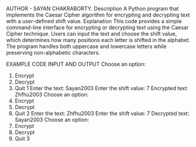 AUTHOR - SAYAN CHAKRABORTY.
Description
A Python program that implements the Caesar Cipher algorithm for encrypting and decrypting text with a user-defined shift value.
Explanation
This code provides a simple command-line interface for encrypting or decrypting text using the Caesar Cipher technique. Users can input the text and choose the shift value, which determines how many positions each letter is shifted in the alphabet. The program handles both uppercase and lowercase letters while preserving non-alphabetic characters.

EXAMPLE CODE INPUT AND OUTPUT
Choose an option:
1. Encrypt       
2. Decrypt       
3. Quit
1
Enter the text: Sayan2003
Enter the shift value: 7
Encrypted text: Zhfhu2003
Choose an option:        
1. Encrypt
2. Decrypt
3. Quit
2
Enter the text: Zhfhu2003
Enter the shift value: 7
Decrypted text: Sayan2003
Choose an option:
1. Encrypt
2. Decrypt
3. Quit
3

